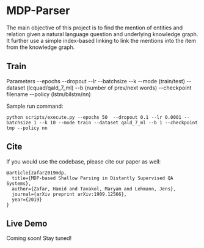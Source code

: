 # MDP-Parser
The main objective of this project is to find the mention of entities and relation given a natural language question and underlying knowledge graph. It further use a simple index-based linking to link the mentions into the item from the knowledge graph. 


## Train
Parameters
--epochs
--dropout
--lr 
--batchsize
--k
--mode (train/test) 
--dataset (lcquad/qald_7_ml) 
--b (number of prev/next words)
--checkpoint filename 
--policy (lstm/bilstm/nn)

Sample run command:
```
python scripts/execute.py --epochs 50  --dropout 0.1 --lr 0.0001 --batchsize 1 --k 10 --mode train --dataset qald_7_ml --b 1 --checkpoint tmp --policy nn
```

## Cite
If you would use the codebase, please cite our paper as well:

```
@article{zafar2019mdp,
  title={MDP-based Shallow Parsing in Distantly Supervised QA Systems},
  author={Zafar, Hamid and Tavakol, Maryam and Lehmann, Jens},
  journal={arXiv preprint arXiv:1909.12566},
  year={2019}
}
```

## Live Demo
Coming soon! Stay tuned!
